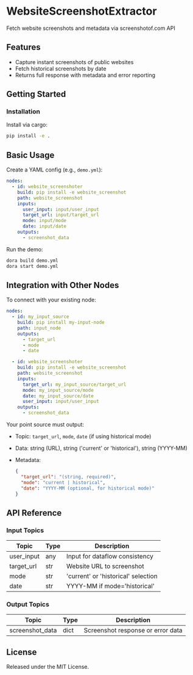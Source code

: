 # WebsiteScreenshotExtractor

Fetch website screenshots and metadata via screenshotof.com API

## Features
- Capture instant screenshots of public websites
- Fetch historical screenshots by date
- Returns full response with metadata and error reporting

## Getting Started

### Installation
Install via cargo:
```bash
pip install -e .
```

## Basic Usage

Create a YAML config (e.g., `demo.yml`):

```yaml
nodes:
  - id: website_screenshoter
    build: pip install -e website_screenshot
    path: website_screenshot
    inputs:
      user_input: input/user_input
      target_url: input/target_url
      mode: input/mode
      date: input/date
    outputs:
      - screenshot_data
```

Run the demo:

```bash
dora build demo.yml
dora start demo.yml
```


## Integration with Other Nodes

To connect with your existing node:

```yaml
nodes:
  - id: my_input_source
    build: pip install my-input-node
    path: input_node
    outputs:
      - target_url
      - mode
      - date

  - id: website_screenshoter
    build: pip install -e website_screenshot
    path: website_screenshot
    inputs:
      target_url: my_input_source/target_url
      mode: my_input_source/mode
      date: my_input_source/date
      user_input: input/user_input
    outputs:
      - screenshot_data
```

Your point source must output:

* Topic: `target_url`, `mode`, `date` (if using historical mode)
* Data: string (URL), string ('current' or 'historical'), string (YYYY-MM)
* Metadata:

  ```json
  {
    "target_url": "(string, required)",
    "mode": "current | historical",
    "date": "YYYY-MM (optional, for historical mode)"
  }
  ```

## API Reference

### Input Topics

| Topic         | Type   | Description                         |
| -------------|--------|-------------------------------------|
| user_input    | any    | Input for dataflow consistency      |
| target_url   | str    | Website URL to screenshot           |
| mode         | str    | 'current' or 'historical' selection |
| date         | str    | YYYY-MM if mode='historical'        |

### Output Topics

| Topic            | Type        | Description |
|------------------|-------------|-------------|
| screenshot_data  | dict        | Screenshot response or error data |


## License

Released under the MIT License.
